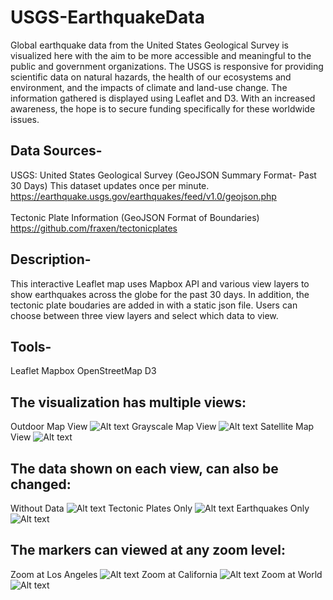 # USGS-EarthquakeData
Global earthquake data from the United States Geological Survey is visualized here with the aim to be more accessible and meaningful to the public and government organizations. The USGS is responsive for providing scientific data on natural hazards, the health of our ecosystems and environment, and the impacts of climate and land-use change. The information gathered is displayed using Leaflet and D3. With an increased awareness, the hope is to secure funding specifically for these worldwide issues.

## Data Sources-
USGS: United States Geological Survey (GeoJSON Summary Format- Past 30 Days)
This dataset updates once per minute.
https://earthquake.usgs.gov/earthquakes/feed/v1.0/geojson.php
<br>
<br>
Tectonic Plate Information (GeoJSON Format of Boundaries)
https://github.com/fraxen/tectonicplates

## Description-
This interactive Leaflet map uses Mapbox API and various view layers to show earthquakes across the globe for the past 30 days. In addition, the tectonic plate boudaries are added in with a static json file. Users can choose between three view layers and select which data to view.

## Tools-
Leaflet
Mapbox
OpenStreetMap
D3

## The visualization has multiple views:
Outdoor Map View
![Alt text](static/images/Outdoor_View.png?raw=True "Outdoor Map View")
Grayscale Map View
![Alt text](static/images/Grayscale_View.png?raw=True "Grayscale Map View")
Satellite Map View
![Alt text](static/images/Satellite_View.png?raw=True "Satellite Map View")

## The data shown on each view, can also be changed:
Without Data
![Alt text](static/images/satellite_solo.png?raw=True "Satellite View Only")
Tectonic Plates Only
![Alt text](static/images/outdoor_plates.png?raw=True "Outdoor View Plates")
Earthquakes Only
![Alt text](static/images/grayscale_earthquakes.png?raw=True "Grayscale View Earthquakes")

## The markers can viewed at any zoom level:
Zoom at Los Angeles
![Alt text](static/images/zoom_la_markerdetails.png?raw=True "Satellite View Only")
Zoom at California
![Alt text](static/images/zoom_cali_markerdetails.png?raw=True "Satellite View Only")
Zoom at World
![Alt text](static/images/zoom_world_markerdetails.png?raw=True "Satellite View Only")

